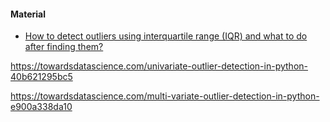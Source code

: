 #### Material 


* [How to detect outliers using interquartile range (IQR) and what to do after finding them?](https://medium.com/codex/how-to-detect-outliers-using-interquartile-range-iqr-and-what-to-do-after-finding-them-b2d6936605ed)



https://towardsdatascience.com/univariate-outlier-detection-in-python-40b621295bc5


https://towardsdatascience.com/multi-variate-outlier-detection-in-python-e900a338da10
